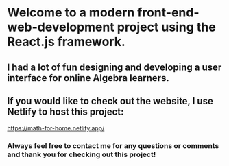 # Welcome to a modern front-end-web-development project using the React.js framework.



## I had a lot of fun designing and developing a user interface for online Algebra learners. 


## If you would like to check out the website, I use Netlify to host this project: 

https://math-for-home.netlify.app/


### Always feel free to contact me for any questions or comments and thank you for checking out this project!